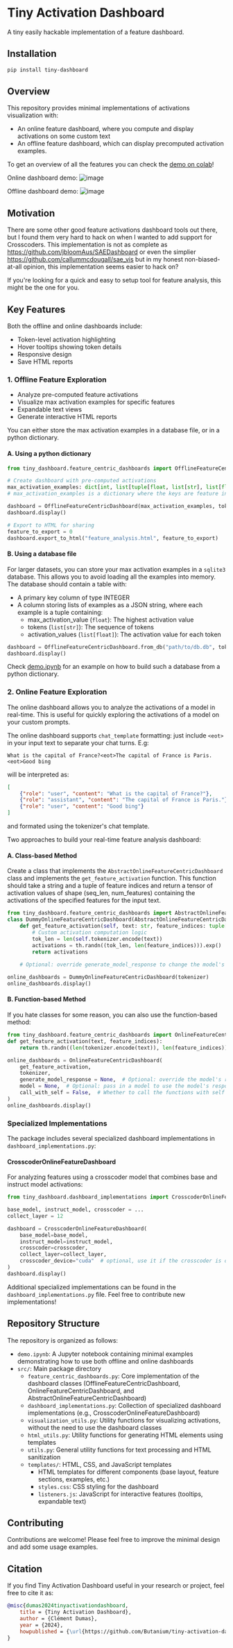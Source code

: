 # Tiny Activation Dashboard
A tiny easily hackable implementation of a feature dashboard.
## Installation

```bash
pip install tiny-dashboard
```

## Overview

This repository provides minimal implementations of activations visualization with:
- An online feature dashboard, where you compute and display activations on some custom text
- An offline feature dashboard, which can display precomputed activation examples.

To get an overview of all the features you can check the [demo on colab](https://colab.research.google.com/github/Butanium/tiny-activation-dashboard/blob/main/demo.ipynb)!

Online dashboard demo:
![image](https://github.com/user-attachments/assets/17d176bf-e8e5-471b-bbbf-dc3286f16907)

Offline dashboard demo:
![image](https://github.com/user-attachments/assets/74ab6d98-b10a-4894-a2a3-72f1f20ae7ac)


## Motivation

There are some other good feature activations dashboard tools out there, but I found them very hard to hack on when I wanted to add support for Crosscoders. This implementation is not as complete as https://github.com/jbloomAus/SAEDashboard or even the simplier https://github.com/callummcdougall/sae_vis but in my honest non-biased-at-all opinion, this implementation seems easier to hack on?

If you're looking for a quick and easy to setup tool for feature analysis, this might be the one for you.

## Key Features

Both the offline and online dashboards include:

- Token-level activation highlighting
- Hover tooltips showing token details
- Responsive design
- Save HTML reports

### 1. Offline Feature Exploration

- Analyze pre-computed feature activations
- Visualize max activation examples for specific features
- Expandable text views
- Generate interactive HTML reports

You can either store the max activation examples in a database file, or in a python dictionary.

#### A. Using a python dictionary

```py
from tiny_dashboard.feature_centric_dashboards import OfflineFeatureCentricDashboard

# Create dashboard with pre-computed activations
max_activation_examples: dict[int, list[tuple[float, list[str], list[float]]]] = ...
# max_activation_examples is a dictionary where the keys are feature indices and the values are lists of tuples. Each tuple contains a float (max activation value), a list of strings (the text of the example), and a list of floats (the activation values for each token in the example).

dashboard = OfflineFeatureCentricDashboard(max_activation_examples, tokenizer)
dashboard.display()

# Export to HTML for sharing
feature_to_export = 0
dashboard.export_to_html("feature_analysis.html", feature_to_export)
```

#### B. Using a database file

For larger datasets, you can store your max activation examples in a `sqlite3` database. This allows you to avoid loading all the examples into memory.
The database should contain a table with:

- A primary key column of type INTEGER
- A column storing lists of examples as a JSON string, where each example is a tuple containing:
  - max_activation_value (`float`): The highest activation value
  - tokens (`list[str]`): The sequence of tokens
  - activation_values (`list[float]`): The activation value for each token

```py
dashboard = OfflineFeatureCentricDashboard.from_db("path/to/db.db", tokenizer, column_name="column_name_of_examples")
dashboard.display()
```

Check [demo.ipynb](demo.ipynb) for an example on how to build such a database from a python dictionary.

### 2. Online Feature Exploration

The online dashboard allows you to analyze the activations of a model in real-time. This is useful for quickly exploring the activations of a model on your custom prompts.

The online dashboard supports `chat_template` formatting: just include `<eot>` in your input text to separate your chat turns. E.g:

```
What is the capital of France?<eot>The capital of France is Paris.<eot>Good bing
```

will be interpreted as:

```json
[
    {"role": "user", "content": "What is the capital of France?"},
    {"role": "assistant", "content": "The capital of France is Paris."},
    {"role": "user", "content": "Good bing"}
]
```

and formated using the tokenizer's chat template.

Two approaches to build your real-time feature analysis dashboard:

#### A. Class-based Method

Create a class that implements the `AbstractOnlineFeatureCentricDashboard` class and implements the `get_feature_activation` function. This function should take a string and a tuple of feature indices and return a tensor of activation values of shape (seq_len, num_features) containing the activations of the specified features for the input text.

```py
from tiny_dashboard.feature_centric_dashboards import AbstractOnlineFeatureCentricDashboard
class DummyOnlineFeatureCentricDashboard(AbstractOnlineFeatureCentricDashboard):
    def get_feature_activation(self, text: str, feature_indices: tuple[int, ...]) -> th.Tensor:
        # Custom activation computation logic
        tok_len = len(self.tokenizer.encode(text))
        activations = th.randn((tok_len, len(feature_indices))).exp()
        return activations
    
    # Optional: override generate_model_response to change the model's response generation

online_dashboards = DummyOnlineFeatureCentricDashboard(tokenizer)
online_dashboards.display()
```

#### B. Function-based Method

If you hate classes for some reason, you can also use the function-based method:

```py
from tiny_dashboard.feature_centric_dashboards import OnlineFeatureCentricDashboard
def get_feature_activation(text, feature_indices):
    return th.randn((len(tokenizer.encode(text)), len(feature_indices))).exp()

online_dashboards = OnlineFeatureCentricDashboard(
    get_feature_activation, 
    tokenizer,
    generate_model_response = None,  # Optional: override the model's response generation function
    model = None,  # Optional: pass in a model to use the model's response generation function
    call_with_self = False,  # Whether to call the functions with self as the first argument, defaults to Falses
)
online_dashboards.display()
```

### Specialized Implementations

The package includes several specialized dashboard implementations in `dashboard_implementations.py`:

#### CrosscoderOnlineFeatureDashboard

For analyzing features using a crosscoder model that combines base and instruct model activations:

```python
from tiny_dashboard.dashboard_implementations import CrosscoderOnlineFeatureDashboard

base_model, instruct_model, crosscoder = ...
collect_layer = 12

dashboard = CrosscoderOnlineFeatureDashboard(
    base_model=base_model,
    instruct_model=instruct_model,
    crosscoder=crosscoder,
    collect_layer=collect_layer,
    crosscoder_device="cuda"  # optional, use it if the crosscoder is on a different device than the base and instruct models
)
dashboard.display()
```

Additional specialized implementations can be found in the `dashboard_implementations.py` file. Feel free to contribute new implementations!

## Repository Structure

The repository is organized as follows:

- `demo.ipynb`: A Jupyter notebook containing minimal examples demonstrating how to use both offline and online dashboards
- `src/`: Main package directory
  - `feature_centric_dashboards.py`: Core implementation of the dashboard classes (OfflineFeatureCentricDashboard, OnlineFeatureCentricDashboard, and AbstractOnlineFeatureCentricDashboard)
  - `dashboard_implementations.py`: Collection of specialized dashboard implementations (e.g., CrosscoderOnlineFeatureDashboard)
  - `visualization_utils.py`: Utility functions for visualizing activations, without the need to use the dashboard classes
  - `html_utils.py`: Utility functions for generating HTML elements using templates
  - `utils.py`: General utility functions for text processing and HTML sanitization
  - `templates/`: HTML, CSS, and JavaScript templates
    - HTML templates for different components (base layout, feature sections, examples, etc.)
    - `styles.css`: CSS styling for the dashboard
    - `listeners.js`: JavaScript for interactive features (tooltips, expandable text)

## Contributing

Contributions are welcome! Please feel free to improve the minimal design and add some usage examples.

## Citation

If you find Tiny Activation Dashboard useful in your research or project, feel free to cite it as:

```bibtex
@misc{dumas2024tinyactivationdashboard,
    title = {Tiny Activation Dashboard},
    author = {Clément Dumas},
    year = {2024},
    howpublished = {\url{https://github.com/Butanium/tiny-activation-dashboard}},
}
```
